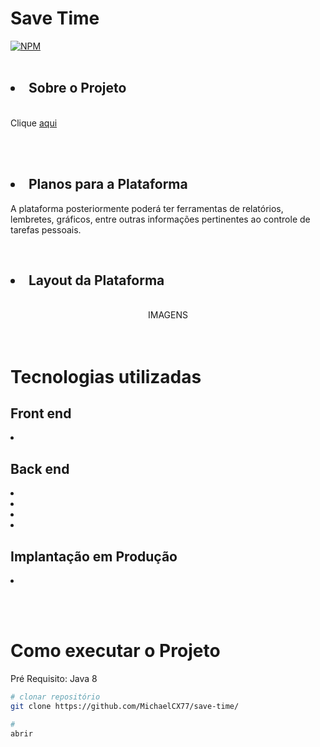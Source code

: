 # Save Time
[![NPM](https://img.shields.io/npm/l/react)]()
<br/><br/>

## <li> Sobre o Projeto

<br/>
Clique <a href="https://github.com/MichaelCX77/artefatos/tree/master/save-time/versions">aqui</a><br/>

<br/><br/>

## <li> Planos para a Plataforma

A plataforma posteriormente poderá ter ferramentas de relatórios, lembretes, gráficos, entre outras informações pertinentes ao controle de tarefas pessoais.

<br/>

## <li> Layout da Plataforma

<br/>
<div align="center">
    IMAGENS
</div>
<br/><br/>

# Tecnologias utilizadas


## Front end

<li> 
  
<br/>
  
## Back end
  
<li>
<li>
<li>
<li>

<br/>
  
## Implantação em Produção

<li>
  
<br/><br/>
  
# Como executar o Projeto
  
Pré Requisito: Java 8

  ```bash
# clonar repositório
  git clone https://github.com/MichaelCX77/save-time/
  
# 
  abrir 
  ```
  
  
  
  
  
